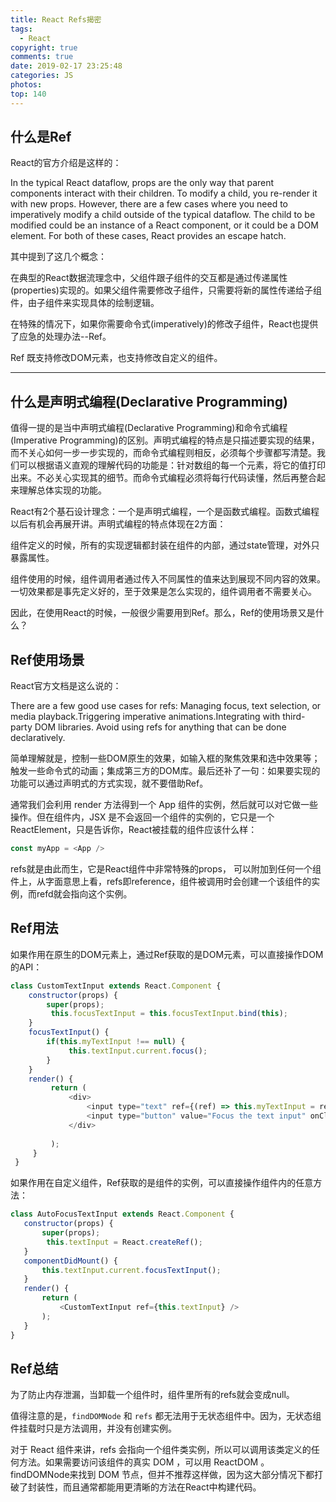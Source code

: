 ```yaml
---
title: React Refs揭密
tags:
  - React
copyright: true
comments: true
date: 2019-02-17 23:25:48
categories: JS
photos:
top: 140
---
```


## 什么是Ref
React的官方介绍是这样的：

In the typical React dataflow, props are the only way that parent components interact with their children. To modify a child, you re-render it with new props. However, there are a few cases where you need to imperatively modify a child outside of the typical dataflow. The child to be modified could be an instance of a React component, or it could be a DOM element. For both of these cases, React provides an escape hatch.

其中提到了这几个概念：

在典型的React数据流理念中，父组件跟子组件的交互都是通过传递属性(properties)实现的。如果父组件需要修改子组件，只需要将新的属性传递给子组件，由子组件来实现具体的绘制逻辑。
 
在特殊的情况下，如果你需要命令式(imperatively)的修改子组件，React也提供了应急的处理办法--Ref。

Ref 既支持修改DOM元素，也支持修改自定义的组件。

---
<!-- more -->

## 什么是声明式编程(Declarative Programming)
值得一提的是当中声明式编程(Declarative Programming)和命令式编程(Imperative Programming)的区别。声明式编程的特点是只描述要实现的结果，而不关心如何一步一步实现的，而命令式编程则相反，必须每个步骤都写清楚。我们可以根据语义直观的理解代码的功能是：针对数组的每一个元素，将它的值打印出来。不必关心实现其的细节。而命令式编程必须将每行代码读懂，然后再整合起来理解总体实现的功能。

React有2个基石设计理念：一个是声明式编程，一个是函数式编程。函数式编程以后有机会再展开讲。声明式编程的特点体现在2方面：

组件定义的时候，所有的实现逻辑都封装在组件的内部，通过state管理，对外只暴露属性。

组件使用的时候，组件调用者通过传入不同属性的值来达到展现不同内容的效果。一切效果都是事先定义好的，至于效果是怎么实现的，组件调用者不需要关心。

因此，在使用React的时候，一般很少需要用到Ref。那么，Ref的使用场景又是什么？

## Ref使用场景
React官方文档是这么说的：

There are a few good use cases for refs: Managing focus, text selection, or media playback.Triggering imperative animations.Integrating with third-party DOM libraries. Avoid using refs for anything that can be done declaratively.

简单理解就是，控制一些DOM原生的效果，如输入框的聚焦效果和选中效果等；触发一些命令式的动画；集成第三方的DOM库。最后还补了一句：如果要实现的功能可以通过声明式的方式实现，就不要借助Ref。

通常我们会利用 render 方法得到一个 App 组件的实例，然后就可以对它做一些操作。但在组件内，JSX 是不会返回一个组件的实例的，它只是一个ReactElement，只是告诉你，React被挂载的组件应该什么样：

```js
const myApp = <App />
```

refs就是由此而生，它是React组件中非常特殊的props， 可以附加到任何一个组件上，从字面意思上看，refs即reference，组件被调用时会创建一个该组件的实例，而refd就会指向这个实例。

## Ref用法
如果作用在原生的DOM元素上，通过Ref获取的是DOM元素，可以直接操作DOM的API：

```js
class CustomTextInput extends React.Component {  
    constructor(props) {    
        super(props);        
         this.focusTextInput = this.focusTextInput.bind(this);  
    } 
    focusTextInput() {    
        if(this.myTextInput !== null) {         
             this.textInput.current.focus();    
        }  
    }  
    render() {    
         return (      
             <div>        
                 <input type="text" ref={(ref) => this.myTextInput = ref} />        
                 <input type="button" value="Focus the text input" onClick={this.focusTextInput}/>      
             </div>    
 
         );  
     } 
 }
 ```
 
 如果作用在自定义组件，Ref获取的是组件的实例，可以直接操作组件内的任意方法：
 
 ```js
 class AutoFocusTextInput extends React.Component {  
    constructor(props) {    
        super(props);    
         this.textInput = React.createRef();  
    }  
    componentDidMount() {    
        this.textInput.current.focusTextInput();  
    }  
    render() {    
        return (      
            <CustomTextInput ref={this.textInput} />    
        );  
    } 
}
```
 
## Ref总结
为了防止内存泄漏，当卸载一个组件时，组件里所有的refs就会变成null。

值得注意的是，`findDOMNode` 和 `refs` 都无法用于无状态组件中。因为，无状态组件挂载时只是方法调用，并没有创建实例。

对于 React 组件来讲，refs 会指向一个组件类实例，所以可以调用该类定义的任何方法。如果需要访问该组件的真实 DOM ，可以用 ReactDOM 。 findDOMNode来找到 DOM 节点，但并不推荐这样做，因为这大部分情况下都打破了封装性，而且通常都能用更清晰的方法在React中构建代码。